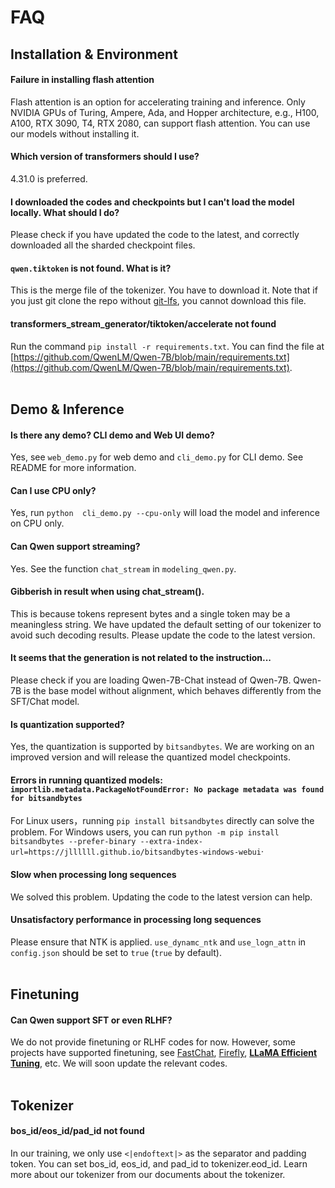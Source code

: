 # FAQ

## Installation & Environment

#### Failure in installing flash attention

Flash attention is an option for accelerating training and inference. Only NVIDIA GPUs of Turing, Ampere, Ada, and Hopper architecture, e.g., H100, A100, RTX 3090, T4, RTX 2080, can support flash attention. You can use our models without installing it.

#### Which version of transformers should I use?

4.31.0 is preferred.

#### I downloaded the codes and checkpoints but I can't load the model locally. What should I do?

Please check if you have updated the code to the latest, and correctly downloaded all the sharded checkpoint files.

#### `qwen.tiktoken` is not found. What is it?

This is the merge file of the tokenizer. You have to download it. Note that if you just git clone the repo without [git-lfs](https://git-lfs.com), you cannot download this file.

#### transformers_stream_generator/tiktoken/accelerate not found

Run the command `pip install -r requirements.txt`. You can find the file at [https://github.com/QwenLM/Qwen-7B/blob/main/requirements.txt](https://github.com/QwenLM/Qwen-7B/blob/main/requirements.txt).
<br><br>



## Demo & Inference

#### Is there any demo? CLI demo and Web UI demo?

Yes, see `web_demo.py` for web demo and `cli_demo.py` for CLI demo. See README for more information.



#### Can I use CPU only?

Yes, run `python  cli_demo.py --cpu-only` will load the model and inference on CPU only.

#### Can Qwen support streaming?

Yes. See the function `chat_stream` in `modeling_qwen.py`.

#### Gibberish in result when using chat_stream().

This is because tokens represent bytes and a single token may be a meaningless string. We have updated the default setting of our tokenizer to avoid such decoding results. Please update the code to the latest version.

#### It seems that the generation is not related to the instruction...

Please check if you are loading Qwen-7B-Chat instead of Qwen-7B. Qwen-7B is the base model without alignment, which behaves differently from the SFT/Chat model.

#### Is quantization supported?

Yes, the quantization is supported by `bitsandbytes`. We are working on an improved version and will release the quantized model checkpoints.

#### Errors in running quantized models: `importlib.metadata.PackageNotFoundError: No package metadata was found for bitsandbytes`

For Linux users，running `pip install bitsandbytes` directly can solve the problem. For Windows users, you can run `python -m pip install bitsandbytes --prefer-binary --extra-index-url=https://jllllll.github.io/bitsandbytes-windows-webui`·

#### Slow when processing long sequences

We solved this problem. Updating the code to the latest version can help.

#### Unsatisfactory performance in processing long sequences

Please ensure that NTK is applied. `use_dynamc_ntk` and `use_logn_attn` in `config.json` should be set to `true` (`true` by default).
<br><br>



## Finetuning

#### Can Qwen support SFT or even RLHF?

We do not provide finetuning or RLHF codes for now. However, some projects have supported finetuning, see [FastChat](**[https://github.com/lm-sys/FastChat](https://github.com/lm-sys/FastChat)), [Firefly]([https://github.com/yangjianxin1/Firefly](https://github.com/yangjianxin1/Firefly)), [**LLaMA Efficient Tuning**]([https://github.com/hiyouga/LLaMA-Efficient-Tuning](https://github.com/hiyouga/LLaMA-Efficient-Tuning)), etc. We will soon update the relevant codes.
<br><br>



## Tokenizer

#### bos_id/eos_id/pad_id not found

In our training, we only use `<|endoftext|>` as the separator and padding token. You can set bos_id, eos_id, and pad_id to tokenizer.eod_id. Learn more about our tokenizer from our documents about the tokenizer.

